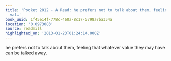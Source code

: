 ```yaml
---
title: 'Pocket 2012 - A Read: he prefers not to talk about them, feeling that whatever
  val…'
book_uuid: 1f45e14f-778c-460a-8c17-5798a7ba354a
location: '0.0973083'
source: readmill
highlighted_on: '2013-01-23T01:24:14.000Z'
---
```


he prefers not to talk about them, feeling that whatever value they may have can be talked away.